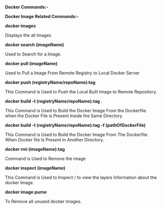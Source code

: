 **Docker Commands:-**

**Docker Image Related Commands:-**

**docker images**

Displays the all Images

**docker search (imageName)**

Used to Search for a Image.

**docker pull (imageName)**

Used to Pull a Image From Remote Registry to Local Docker Server

**docker push  (registryName/repoName):tag**

This Command is Used to Push the Local Built Image to Remote Repository.

**docker build -t (registryName/repoName):tag .**

This Command is Used to Build the Docker Image From the Dockerfile.  when the Docker File is Present Inside the Same Directory.

**docker build -t (registryName/repoName):tag -f (pathOfDockerFile)**

This Command is Used to Build the Docker Image From The Dockerfile. When Docker file Is Present In Another Directory.

**docker rmi (imageName):tag**

Command is Used to Remove the image

**docker inspect (imageName)**

This Command is Used to Inspect / to view the layers Information about the docker Image.

**docker image purne**

To Remove all unused docker Images.

